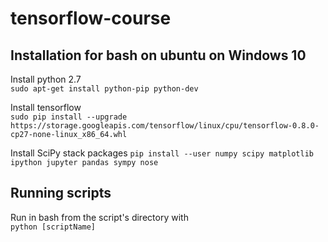 # tensorflow-course

## Installation for bash on ubuntu on Windows 10

Install python 2.7  
`sudo apt-get install python-pip python-dev`  

Install tensorflow  
`sudo pip install --upgrade https://storage.googleapis.com/tensorflow/linux/cpu/tensorflow-0.8.0-cp27-none-linux_x86_64.whl`  

Install SciPy stack packages
`pip install --user numpy scipy matplotlib ipython jupyter pandas sympy nose`


## Running scripts
Run in bash from the script's directory with  
`python [scriptName]`
